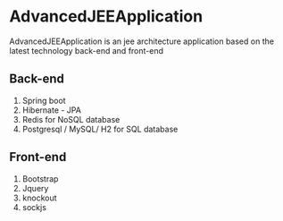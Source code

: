 # AdvancedJEEApplication
AdvancedJEEApplication is an jee architecture application based on the latest technology back-end and front-end

## Back-end

1. Spring boot
2. Hibernate - JPA
3. Redis for NoSQL database  
3. Postgresql / MySQL/ H2 for SQL database  


## Front-end

1. Bootstrap
2. Jquery
3. knockout
4. sockjs
